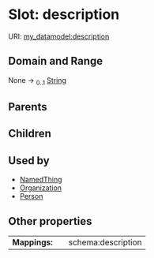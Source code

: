 
# Slot: description




URI: [my_datamodel:description](https://w3id.org/my_org/my_datamodeldescription)


## Domain and Range

None &#8594;  <sub>0..1</sub> [String](types/String.md)

## Parents


## Children


## Used by

 * [NamedThing](NamedThing.md)
 * [Organization](Organization.md)
 * [Person](Person.md)

## Other properties

|  |  |  |
| --- | --- | --- |
| **Mappings:** | | schema:description |

